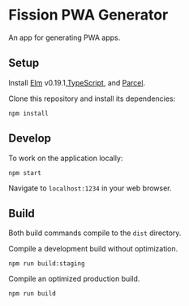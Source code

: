 # Fission PWA Generator

An app for generating PWA apps.

## Setup

Install [Elm](https://guide.elm-lang.org/install.html) v0.19.1,[TypeScript](https://www.typescriptlang.org/index.html#download-links), and [Parcel](https://parceljs.org/getting_started.html).

Clone this repository and install its dependencies:

```
npm install
```

## Develop

To work on the application locally:

```
npm start
```

Navigate to `localhost:1234` in your web browser.

## Build

Both build commands compile to the `dist` directory.

Compile a development build without optimization.

```
npm run build:staging
```

Compile an optimized production build.

```
npm run build
```
